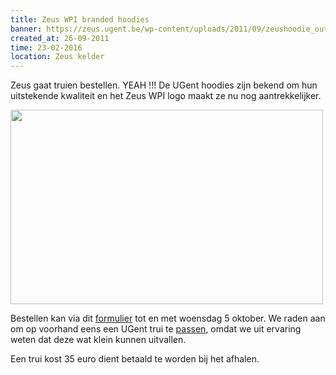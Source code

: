 ```yaml
---
title: Zeus WPI branded hoodies
banner: https://zeus.ugent.be/wp-content/uploads/2011/09/zeushoodie_outline_small.png
created_at: 26-09-2011
time: 23-02-2016
location: Zeus kelder
---
```


Zeus gaat truien bestellen. YEAH !!! De UGent hoodies zijn bekend om hun uitstekende kwaliteit en het Zeus WPI logo maakt ze nu nog aantrekkelijker.

<img alt="" src="https://zeus.ugent.be/wp-content/uploads/2011/09/zeushoodie_outline_small.png" title="Zeus hoodies" class="aligncenter" width="500" height="311" />

Bestellen kan via dit <a href="https://docs.google.com/spreadsheet/viewform?formkey=dEd6aEdmVEEyUHNnY09RaWV0UDJ1blE6MQ" title="truien bestel formulier" target="_blank">formulier</a> tot en met woensdag 5 oktober. We raden aan om op voorhand eens een UGent trui te <a href="https://gent.unigear.eu/nlgent/verkooppunten/">passen</a>, omdat we uit ervaring weten dat deze wat klein kunnen uitvallen.

Een trui kost 35 euro dient betaald te worden bij het afhalen.